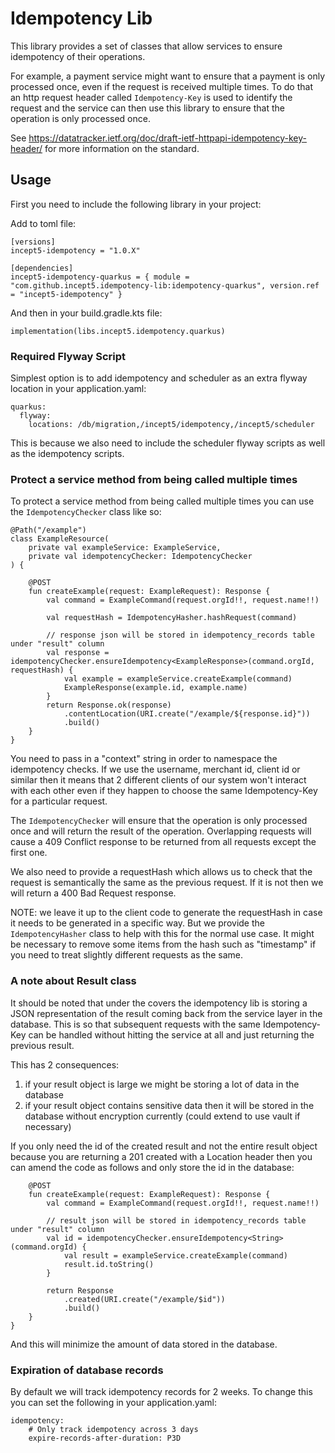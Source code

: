 # Idempotency Lib

This library provides a set of classes that allow services to ensure idempotency of their operations.

For example, a payment service might want to ensure that a payment is only processed once, even if the request is received multiple times.
To do that an http request header called `Idempotency-Key` is used to identify the request and the service can then use this library to ensure that the operation is only processed once.

See https://datatracker.ietf.org/doc/draft-ietf-httpapi-idempotency-key-header/ for more information on the standard.

## Usage

First you need to include the following library in your project:

Add to toml file:

    [versions]
    incept5-idempotency = "1.0.X"

    [dependencies]
    incept5-idempotency-quarkus = { module = "com.github.incept5.idempotency-lib:idempotency-quarkus", version.ref = "incept5-idempotency" }

And then in your build.gradle.kts file:

    implementation(libs.incept5.idempotency.quarkus)

### Required Flyway Script

Simplest option is to add idempotency and scheduler as an extra flyway location in your application.yaml:

    quarkus:
      flyway:
        locations: /db/migration,/incept5/idempotency,/incept5/scheduler

This is because we also need to include the scheduler flyway scripts as well as the idempotency scripts.

### Protect a service method from being called multiple times

To protect a service method from being called multiple times you can use the `IdempotencyChecker` class like so:

    @Path("/example")
    class ExampleResource(
        private val exampleService: ExampleService,
        private val idempotencyChecker: IdempotencyChecker
    ) {

        @POST
        fun createExample(request: ExampleRequest): Response {
            val command = ExampleCommand(request.orgId!!, request.name!!)

            val requestHash = IdempotencyHasher.hashRequest(command)
    
            // response json will be stored in idempotency_records table under "result" column
            val response = idempotencyChecker.ensureIdempotency<ExampleResponse>(command.orgId, requestHash) {
                val example = exampleService.createExample(command)
                ExampleResponse(example.id, example.name)
            }
            return Response.ok(response)
                .contentLocation(URI.create("/example/${response.id}"))
                .build()
        }
    }

You need to pass in a "context" string in order to namespace the idempotency checks. If we use the username, merchant id, client id
or similar then it means that 2 different clients of our system won't interact with each other even if they happen to choose
the same Idempotency-Key for a particular request.

The `IdempotencyChecker` will ensure that the operation is only processed once and will return the result of the operation.
Overlapping requests will cause a 409 Conflict response to be returned from all requests except the first one.

We also need to provide a requestHash which allows us to check that the request is semantically the same as the previous request.
If it is not then we will return a 400 Bad Request response.

NOTE: we leave it up to the client code to generate the requestHash in case it needs to be generated in a specific way.
But we provide the `IdempotencyHasher` class to help with this for the normal use case. It might be necessary to remove some
items from the hash such as "timestamp" if you need to treat slightly different requests as the same.

### A note about Result class

It should be noted that under the covers the idempotency lib is storing a JSON representation of the result coming back
from the service layer in the database. This is so that subsequent requests with the same Idempotency-Key can be handled
without hitting the service at all and just returning the previous result.

This has 2 consequences:

1) if your result object is large we might be storing a lot of data in the database
2) if your result object contains sensitive data then it will be stored in the database without encryption currently (could extend to use vault if necessary)

If you only need the id of the created result and not the entire result object because you are returning a 201 created with a Location header
then you can amend the code as follows and only store the id in the database:

        @POST
        fun createExample(request: ExampleRequest): Response {
            val command = ExampleCommand(request.orgId!!, request.name!!)
    
            // result json will be stored in idempotency_records table under "result" column
            val id = idempotencyChecker.ensureIdempotency<String>(command.orgId) {
                val result = exampleService.createExample(command)
                result.id.toString()
            }

            return Response
                .created(URI.create("/example/$id"))
                .build()
        }
    }

And this will minimize the amount of data stored in the database.

### Expiration of database records

By default we will track idempotency records for 2 weeks. To change this you can set the following in your application.yaml:

    idempotency:
        # Only track idempotency across 3 days
        expire-records-after-duration: P3D
